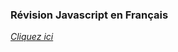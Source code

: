 ### Révision Javascript en Français

[_Cliquez ici_](https://github.com/Thoms-code/Javascript-Cheatsheet/wiki)
